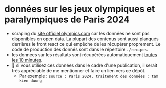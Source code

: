 # données sur les jeux olympiques et paralympiques de Paris 2024

- scraping du [site officiel olympics.com](https://olympics.com/) car les données ne sont pas disponibles en open data. La plupart des contenus sont aussi planqués derrières le front react ce qui empêche de les récupérer proprement. Le code de production des donnés sont dans le répertoire `./recipes`.
- les données sur les résultats sont récupérées automatiquement [toutes les 10 minutes](https://github.com/taniki/paris2024-data/actions).
- 🙏 si vous utilisez ces données dans le cadre d'une publication, il serait très appréciable de me mentionner et faire un lien vers ce dépôt.
  - Par exemple : `source : Paris 2024, traitement des données : tam kien duong`
